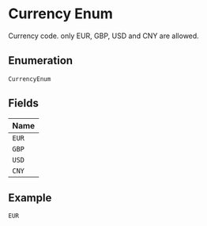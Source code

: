
# Currency Enum

Currency code. only EUR, GBP, USD and CNY are allowed.

## Enumeration

`CurrencyEnum`

## Fields

| Name |
|  --- |
| `EUR` |
| `GBP` |
| `USD` |
| `CNY` |

## Example

```
EUR
```

